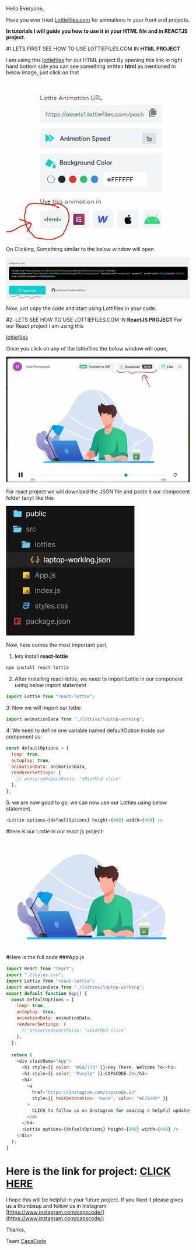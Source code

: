 Hello Everyone,

Have you ever tried [Lottiefiles.com](https://lottiefiles.com/) for animations in your front end projects.

**In tutorials I will guide you how to use it in your HTML file and in REACTJS project.**

#1.LETS FIRST SEE HOW TO USE LOTTIEFILES.COM IN **HTML PROJECT**

i am using this [lottiefiles](https://lottiefiles.com/43173-web-development) for out HTML project
By opening this link in right hand bottom side you can see something written **html** as mentioned in below image, just click on that

![Alt Text](https://raw.githubusercontent.com/CapsCode-Website/blogfiles/master/general/how-to-use-lottiefiles/1.jpg?raw=true)

On Clicking, Something similar to the below window will open

![Alt Text](https://raw.githubusercontent.com/CapsCode-Website/blogfiles/master/general/how-to-use-lottiefiles/2.jpg?raw=true)

Now, just copy the code and start using Lottifiles in your code.

#2. LETS SEE HOW TO USE LOTTIEFILES.COM IN **ReactJS PROJECT**
For our React project i am using this

[lottiefiles](https://lottiefiles.com/43885-laptop-working)

Once you click on any of the lottiefiles the below window will open,

![Alt Text](https://raw.githubusercontent.com/CapsCode-Website/blogfiles/master/general/how-to-use-lottiefiles/3.jpg?raw=true)

For react project we will download the JSON file and paste it our component folder (any) like this

![Alt Text](https://raw.githubusercontent.com/CapsCode-Website/blogfiles/master/general/how-to-use-lottiefiles/4.jpg?raw=true)

Now, here comes the most important part,

1. lets install **react-lottie**

```js
npm install react-lottie
```

2. After installing react-lottie, we need to import Lottie in our component using below import statement

```js
import Lottie from "react-lottie";
```

3: Now we will import our lottie

```js
import animationData from "./lotties/laptop-working";
```

4: We need to define one variable named defaultOption inside our component as

```js
const defaultOptions = {
  loop: true,
  autoplay: true,
  animationData: animationData,
  rendererSettings: {
    // preserveAspectRatio: "xMidYMid slice"
  },
};
```

5: we are now good to go, we can now use our Lotties using below statement.

```js
<Lottie options={defaultOptions} height={400} width={400} />
```

#here is our Lottie in our react js project:

![Alt Text](https://raw.githubusercontent.com/CapsCode-Website/blogfiles/master/general/how-to-use-lottiefiles/5.jpg?raw=true)

#Here is the full code
###App.js

```js
import React from "react";
import "./styles.css";
import Lottie from "react-lottie";
import animationData from "./lotties/laptop-working";
export default function App() {
  const defaultOptions = {
    loop: true,
    autoplay: true,
    animationData: animationData,
    rendererSettings: {
      // preserveAspectRatio: "xMidYMid slice"
    },
  };

  return (
    <div className="App">
      <h1 style={{ color: "#EA7773" }}>Hey There, Welcome To</h1>
      <h1 style={{ color: "Purple" }}>CAPSCODE.IN</h1>
      <h4>
        <a
          href="https://instagram.com/capscode.in"
          style={{ textDecoration: "none", color: "#E74292" }}
        >
          CLICK to follow us on Instagram for amazing & helpful updates EVERYDAY
        </a>
      </h4>
      <Lottie options={defaultOptions} height={400} width={400} />
    </div>
  );
}
```

# Here is the link for project: [CLICK HERE](https://codesandbox.io/s/lottieinreactjs-vdxn1)

I hope this will be helpful in your future project.
If you liked it please gives us a thumbsup and follow us in Instagram.
[https://www.instagram.com/capscode/](https://www.instagram.com/capscode/)

Thanks,

Team [CapsCode](https://www.capscode.in)
